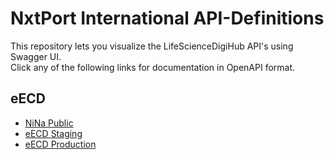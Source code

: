 # NxtPort International API-Definitions

This repository lets you visualize the LifeScienceDigiHub API's using Swagger UI.  
Click any of the following links for documentation in OpenAPI format.

## eECD

- [NiNa Public](https://nxtport-international.github.io/?api=eecd/nina.public)
- [eECD Staging](https://nxtport-international.github.io/?api=eecd/eecd.stg)
- [eECD Production](https://nxtport-international.github.io/?api=eecd/eecd.prd)
